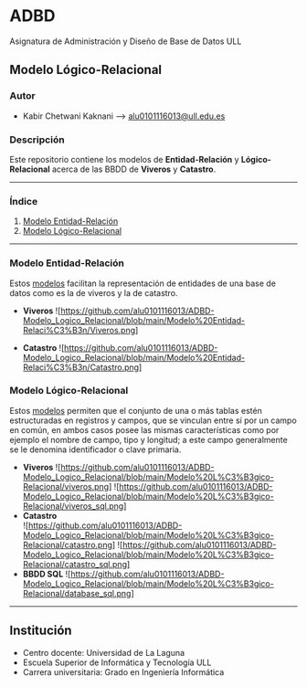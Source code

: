 # ADBD
Asignatura de Administración y Diseño de Base de Datos ULL

## Modelo Lógico-Relacional

### Autor
- Kabir Chetwani Kaknani --> <alu0101116013@ull.edu.es>


### Descripción
Este repositorio contiene los modelos de **Entidad-Relación** y **Lógico-Relacional** acerca de las BBDD de **Viveros** y **Catastro**.

___

### Índice

1. [Modelo Entidad-Relación](#id1)
2. [Modelo Lógico-Relacional](#id2)

___


### Modelo Entidad-Relación <a name="id1"></a>
Estos [modelos](https://github.com/alu0101116013/ADBD-Modelo_Logico_Relacional/tree/main/Modelo%20Entidad-Relaci%C3%B3n) facilitan la representación de entidades de una base de datos como es la de viveros y la de catastro.

- **Viveros**
	![https://github.com/alu0101116013/ADBD-Modelo_Logico_Relacional/blob/main/Modelo%20Entidad-Relaci%C3%B3n/Viveros.png]

- **Catastro**
	![https://github.com/alu0101116013/ADBD-Modelo_Logico_Relacional/blob/main/Modelo%20Entidad-Relaci%C3%B3n/Catastro.png]

### Modelo Lógico-Relacional <a name="id2"></a>
Estos [modelos](https://github.com/alu0101116013/ADBD-Modelo_Logico_Relacional/tree/main/Modelo%20L%C3%B3gico-Relacional) permiten que el conjunto de una o más tablas estén estructuradas en registros y campos, que se vinculan entre sí por un campo en común, en ambos casos posee las mismas características como por ejemplo el nombre de campo, tipo y longitud; a este campo generalmente se le denomina identificador o clave primaria.

- **Viveros**
	![https://github.com/alu0101116013/ADBD-Modelo_Logico_Relacional/blob/main/Modelo%20L%C3%B3gico-Relacional/viveros.png]
	![https://github.com/alu0101116013/ADBD-Modelo_Logico_Relacional/blob/main/Modelo%20L%C3%B3gico-Relacional/viveros_sql.png]
- **Catastro**	
	![https://github.com/alu0101116013/ADBD-Modelo_Logico_Relacional/blob/main/Modelo%20L%C3%B3gico-Relacional/catastro.png]
	![https://github.com/alu0101116013/ADBD-Modelo_Logico_Relacional/blob/main/Modelo%20L%C3%B3gico-Relacional/catastro_sql.png]
- **BBDD SQL**
	![https://github.com/alu0101116013/ADBD-Modelo_Logico_Relacional/blob/main/Modelo%20L%C3%B3gico-Relacional/database_sql.png]


___

## Institución
* Centro docente: Universidad de La Laguna
* Escuela Superior de Informática y Tecnología ULL
* Carrera universitaria: Grado en Ingeniería Informática

